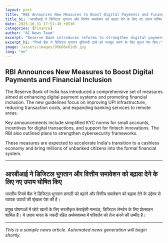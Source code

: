 ```yaml
---
layout: post
title: "RBI Announces New Measures to Boost Digital Payments and Financial Inclusion"
title_hi: "आरबीआई ने डिजिटल भुगतान और वित्तीय समावेशन को बढ़ावा देने के लिए नए उपाय घोषित किए"
date: 2025-10-31 17:51:49 +0530
categories: [Finance]
author: "AI News Team"
excerpt: "Reserve Bank introduces reforms to strengthen digital payment infrastructure and expand banking access to underserved areas."
excerpt_hi: "रिजर्व बैंक ने डिजिटल भुगतान बुनियादी ढांचे को मजबूत करने के लिए सुधार पेश किए।"
image: /assets/images/96666e61d6.jpg
lang: "en"
---
```


## RBI Announces New Measures to Boost Digital Payments and Financial Inclusion

The Reserve Bank of India has introduced a comprehensive set of measures aimed at enhancing digital payment systems and promoting financial inclusion. The new guidelines focus on improving UPI infrastructure, reducing transaction costs, and expanding banking services to remote areas.

Key announcements include simplified KYC norms for small accounts, incentives for digital transactions, and support for fintech innovations. The RBI also outlined plans to strengthen cybersecurity frameworks.

These measures are expected to accelerate India's transition to a cashless economy and bring millions of unbanked citizens into the formal financial system.

---

## आरबीआई ने डिजिटल भुगतान और वित्तीय समावेशन को बढ़ावा देने के लिए नए उपाय घोषित किए

भारतीय रिजर्व बैंक ने डिजिटल भुगतान प्रणाली को बढ़ाने और वित्तीय समावेशन को बढ़ावा देने के उद्देश्य से व्यापक उपायों की शृंखला पेश की है।

प्रमुख घोषणाओं में छोटे खातों के लिए सरलीकृत केवाईसी मानदंड, डिजिटल लेनदेन के लिए प्रोत्साहन शामिल हैं। ये उपाय भारत के नकदी रहित अर्थव्यवस्था में परिवर्तन को तेज करने की उम्मीद है।

---

*This is a sample news article. Automated news generation will begin shortly.*
